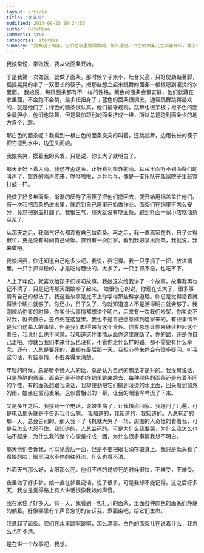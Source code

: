 ```yaml
---
layout: article
title: "面条儿"
modified: 2014-09-23 20:24:53
author: OctoMiao
comments: true
categories: stories
summary: “我煮起了面条。它们在水里跳啊跳啊，那么漂亮。白色的面条儿在说着什么，我怎么也听不清。”
---
```


我娘常说，学做饭，要从做面条开始。

于是我第一次做饭，就做了面条。那时候个子太小，灶台又高，只好使劲踮著脚，摇摇晃晃的拿了一双很长的筷子，把那些想立起来跳舞的面条一根根嗯到滚烫的水里面。
我娘说，每跟面条都有不一样的性格。紫色的面条会很安静，他们就藏在水里面，不会跑不会跳，最多扭扭身子；蓝色的面条很调皮，通常跳舞跳得最欢的，就是他们了；绿色的面条很认真，他们最守规则，跳舞也很呆板；橙子色的面条最胆小，他们也跳舞，但是最怕跟别的面条挤成一堆，所以总是跑到面条少的地方自个儿跳。

<!-- more -->

那白色的面条呢？我看到一根白色的面条突突的叫着，还跳起舞，边用长长的筷子把它摁到水中，边歪头问娘。

我娘笑笑，摸着我的头发，只是说，你长大了就明白了。

那天正好下着大雨，我这样歪这头，正好看到窗外的雨。耳朵里面听不到面条们的叫声了，窗外的雨声传来，哗哗啦啦，乒乒乓乓，像是一支乐队在我家院子里敲锣打鼓一样。



我做了好多年面条，渐渐的厌倦了用筷子把他们摁回去，便开始用锅盖盖住他们。有一次我把面条扔进水里，就跑到自己屋里开始做作业。面条们在锅里不怎么安分，竟然把锅盖打翻了。我很生气，那天就没有吃面条。跑到外面一家小店吃油条豆浆了。


从那天之后，我赌气好久都没有自己做面条。再之后，我一直离家在外，日子过得很忙，更是没有时间自己做饭。直到有一次回家，看到我娘拿出面条，我就说，我来做吧。

我娘问我，你还知道自己吃多少吧。我说，我记得。我一只手抓了一把，放进锅里。一只手抓得稳的，才是吃得畅快的。太多了，一只手抓不稳，也吃不下。

人上了年纪，就喜欢给孩子们唠叨故事。我娘这次给我讲了一个故事。故事我再也记不清了，只是记得那天跟娘吵了起来。
娘很伤心的说，你现在长大了，很多事情有自己的想法了。我这些故事是比不上你学得那些科学道理。你总是觉得活着就得活个明白就够了。你还小，日子久了，你就知道这人不是活得明白就会够了。我刚嫁给你爹的时候，你爹什么事情都想讲个明白，后来有一次我们吵架，你爹说不过我，就去自杀，差点死在这屋里。我也不是自己愿意嫁到这家来的。有些事情不是我们这辈人的事情，但是我们却得来背这个责任。你爹总想让你来继续担起这个责任，我说什么也不同意。我知道这件事情从此你这里就断了。你的路，还是你自己走吧。你就当我们本来什么也没有，不管你走什么样的路，都不需要有什么牵念。还有，人总是要死的，谁都有最后那一天。我担心将来你会有很多疑问。听我这句话，有些事情，不要弄得太清楚。

年轻的时候，总是听不懂大人的话，总是认为自己的想法才是对的。我没有说话，只是静静的煮面。面条还是不停的在锅里跳来跳去，每种颜色的面条还是有着不同的个性，有的面条想跟我说话，我却使劲把它们摁到滚烫的水里面，回头看到窗外的雨，娘坐在窗前发呆。这似曾相识的一幕，让我的眼泪哗哗流了下来。



又是多年之后，我接到一个电话，说娘生病了，让我快点回家。我连问了几遍，可是电话那头就是不告诉我什么病。
我知道的，我知道的，我知道的。人总有走的那一天，总会告别的。那天我下了飞机就大哭了一场，周围的人奇怪的看着我，可是我怎么也忍不住。我知道的，人总会死的。可是为什么我要哭，为什么我怎么也站不起来，为什么我的整个心像是拧成一团，为什么很多事情我想不明白。

那天他们告诉我，可以见最后一面，但是不要把眼泪滴在娘身上。我只是低头看了看娘的脸，眼里泪水不停的往外流，什么也看不清。

外面天气那么好，太阳那么亮。他们不停的说娘死的时候很快，不难受，不难受。

夜里做了好多梦，娘一直在梦里说话，说了很多，可是我却不能记得。这之后好多天，我总是觉得路上有人讲话很像我娘的声音。

我在家住了好多天。有一天，我看到一包打开的面条，里面各种颜色的面条们静静的躺着。好像哪里有个声音急切的告诉我，煮面条吧，给它们生命。

我煮起了面条。它们在水里跳啊跳啊，那么漂亮。白色的面条儿在说着什么，我怎么也听不清。

是在讲一个故事吧，我想。
